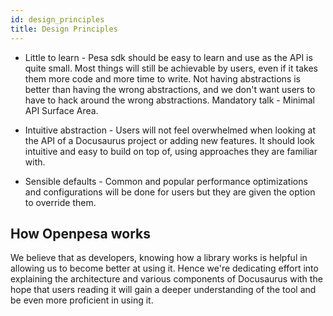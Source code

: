 ```yaml
---
id: design_principles
title: Design Principles
---
```


-   Little to learn - Pesa sdk should be easy to learn and use as the API is quite small. Most things will still be achievable by users, even if it takes them more code and more time to write. Not having abstractions is better than having the wrong abstractions, and we don't want users to have to hack around the wrong abstractions. Mandatory talk - Minimal API Surface Area.

-   Intuitive abstraction - Users will not feel overwhelmed when looking at the API of a Docusaurus project or adding new features. It should look intuitive and easy to build on top of, using approaches they are familiar with.

-   Sensible defaults - Common and popular performance optimizations and configurations will be done for users but they are given the option to override them.

## How Openpesa works

We believe that as developers, knowing how a library works is helpful in allowing us to become better at using it. Hence we're dedicating effort into explaining the architecture and various components of Docusaurus with the hope that users reading it will gain a deeper understanding of the tool and be even more proficient in using it.
